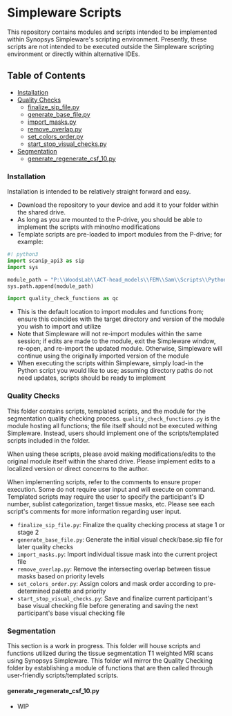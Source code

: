 # Simpleware Scripts
This repository contains modules and scripts intended to be implemented within Synopsys Simpleware's scripting 
environment. Presently, these scripts are not intended to be executed outside the Simpleware scripting environment or 
directly within alternative IDEs. 


## Table of Contents

- [Installation](#installation) 
- [Quality Checks](#quality-checks)
  - [finalize_sip_file.py](#finalize_sip_filepy)
  - [generate_base_file.py](#generate_base_filepy)
  - [import_masks.py](#import_maskspy)
  - [remove_overlap.py](#remove_overlappy)
  - [set_colors_order.py](#set_colors_orderpy)
  - [start_stop_visual_checks.py](#start_stop_visual_checkspy)
- [Segmentation](#segmentation)
  - [generate_regenerate_csf_10.py](#generate_regenerate_csf_10py)



### Installation
Installation is intended to be relatively straight forward and easy. 
- Download the repository to your device and add it to your folder within the shared drive. 
- As long as you are mounted to the P-drive, you should be able to implement the scripts with minor/no modifications 
- Template scripts are pre-loaded to import modules from the P-drive; for example: 
```python
#! python3
import scanip_api3 as sip
import sys

module_path = "P:\\WoodsLab\\ACT-head_models\\FEM\\Sam\\Scripts\\Python\\Simpleware\\quality_checking\\"
sys.path.append(module_path)

import quality_check_functions as qc

```
- This is the default location to import modules and functions from; ensure this coincides with the target directory and
version of the module you wish to import and utilize 
- Note that Simpleware will not re-import modules within the same session; if edits are made to the module, exit the 
Simpleware window, re-open, and re-import the updated module. Otherwise, Simpleware will continue using the originally
imported version of the module
- When executing the scripts within Simpleware, simply load-in the Python script you would like to use; assuming 
directory paths do not need updates, scripts should be ready to implement 

### Quality Checks
This folder contains scripts, templated scripts, and the module for the segmentation quality checking process. 
`quality_check_functions.py` is the module hosting all functions; the file itself should not be executed 
withing Simpleware. Instead, users should implement one of the scripts/templated scripts included in the folder.

When using these scripts, please avoid making modifications/edits to the original module itself within the shared drive. 
Please implement edits to a localized version or direct concerns to the author. 

When implementing scripts, refer to the comments to ensure proper execution. Some do not require user input and will 
execute on command. Templated scripts may require the user to specify the participant's ID number, sublist categorization, 
target tissue masks, etc. Please see each script's comments for more information regarding user input. 

- `finalize_sip_file.py`: Finalize the quality checking process at stage 1 or stage 2
- `generate_base_file.py`: Generate the initial visual check/base.sip file for later quality checks 
- `import_masks.py`: Import individual tissue mask into the current project file 
- `remove_overlap.py`: Remove the intersecting overlap between tissue masks based on priority levels
- `set_colors_order.py`: Assign colors and mask order according to pre-determined palette and priority
- `start_stop_visual_checks.py`: Save and finalize current participant's base visual checking file before generating and 
saving the next participant's base visual checking file


### Segmentation
This section is a work in progress. This folder will house scripts and functions utilized during the tissue segmentation 
T1 weighted MRI scans using Synopsys Simpleware. This folder will mirror the Quality Checking folder by establishing a 
module of functions that are then called through user-friendly scripts/templated scripts. 

#### generate_regenerate_csf_10.py
- WIP 